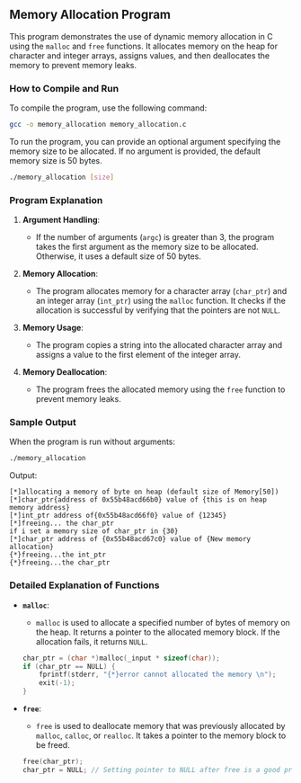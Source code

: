 

## Memory Allocation Program

This program demonstrates the use of dynamic memory allocation in C using the `malloc` and `free` functions. It allocates memory on the heap for character and integer arrays, assigns values, and then deallocates the memory to prevent memory leaks.

### How to Compile and Run

To compile the program, use the following command:

```sh
gcc -o memory_allocation memory_allocation.c
```

To run the program, you can provide an optional argument specifying the memory size to be allocated. If no argument is provided, the default memory size is 50 bytes.

```sh
./memory_allocation [size]
```

### Program Explanation

1. **Argument Handling**:
   - If the number of arguments (`argc`) is greater than 3, the program takes the first argument as the memory size to be allocated. Otherwise, it uses a default size of 50 bytes.

2. **Memory Allocation**:
   - The program allocates memory for a character array (`char_ptr`) and an integer array (`int_ptr`) using the `malloc` function. It checks if the allocation is successful by verifying that the pointers are not `NULL`.

3. **Memory Usage**:
   - The program copies a string into the allocated character array and assigns a value to the first element of the integer array.

4. **Memory Deallocation**:
   - The program frees the allocated memory using the `free` function to prevent memory leaks.

### Sample Output

When the program is run without arguments:

```sh
./memory_allocation
```

Output:

```
[*]allocating a memory of byte on heap (default size of Memory[50])
[*]char_ptr{address of 0x55b48acd66b0} value of {this is on heap memory address}
[*]int_ptr address of{0x55b48acd66f0} value of {12345}
[*]freeing... the char_ptr
if i set a memory size of char_ptr in {30}
[*]char_ptr address of {0x55b48acd67c0} value of {New memory allocation}
{*}freeing...the int_ptr
{*}freeing...the char_ptr
```

### Detailed Explanation of Functions

- **`malloc`**:
  - `malloc` is used to allocate a specified number of bytes of memory on the heap. It returns a pointer to the allocated memory block. If the allocation fails, it returns `NULL`.

  ```c
  char_ptr = (char *)malloc(_input * sizeof(char));
  if (char_ptr == NULL) {
      fprintf(stderr, "{*}error cannot allocated the memory \n");
      exit(-1);
  }
  ```

- **`free`**:
  - `free` is used to deallocate memory that was previously allocated by `malloc`, `calloc`, or `realloc`. It takes a pointer to the memory block to be freed.

  ```c
  free(char_ptr);
  char_ptr = NULL; // Setting pointer to NULL after free is a good practice to avoid dangling pointers
  ```


